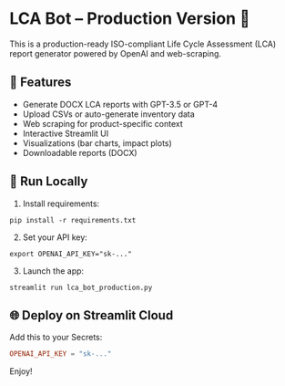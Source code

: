 # LCA Bot – Production Version 🌱

This is a production-ready ISO-compliant Life Cycle Assessment (LCA) report generator powered by OpenAI and web-scraping.

## 🔧 Features
- Generate DOCX LCA reports with GPT-3.5 or GPT-4
- Upload CSVs or auto-generate inventory data
- Web scraping for product-specific context
- Interactive Streamlit UI
- Visualizations (bar charts, impact plots)
- Downloadable reports (DOCX)

## 🚀 Run Locally

1. Install requirements:
```
pip install -r requirements.txt
```

2. Set your API key:
```
export OPENAI_API_KEY="sk-..."
```

3. Launch the app:
```
streamlit run lca_bot_production.py
```

## 🌐 Deploy on Streamlit Cloud

Add this to your Secrets:
```toml
OPENAI_API_KEY = "sk-..."
```

Enjoy!
